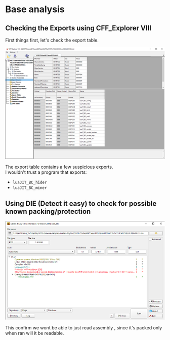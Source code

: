 # Base analysis 

## Checking the Exports using CFF_Explorer VIII

First things first, let's check the export table.

![Export Table](./Export_table.png)

The export table contains a few suspicious exports.  
I wouldn't trust a program that exports:
- `luaJIT_BC_hider`
- `luaJIT_BC_miner`

## Using DIE (Detect it easy) to check for possible known packing/protection

![Export Table](./DIE.png)

This confirm we wont be able to just read assembly , since it's packed only when ran will it be readable.



